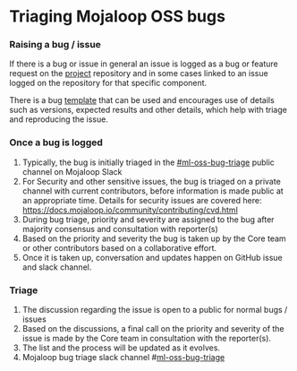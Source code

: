 # Triaging Mojaloop OSS bugs

### Raising a bug / issue

If there is a bug or issue in general an issue is logged as a bug or feature request on the [project](https://github.com/mojaloop/project/issues/new/choose) repository and in some cases linked to an issue logged on the repository for that specific component.

There is a bug [template](https://github.com/mojaloop/project/issues/new?assignees=&labels=bug&template=bug_report.md&title=) that can be used and encourages use of details such as versions, expected results and other details, which help with triage and reproducing the issue.

### Once a bug is logged

1. Typically, the bug is initially triaged in the [#ml-oss-bug-triage](https://mojaloop.slack.com/messages/CMCVBHPUH) public channel on Mojaloop Slack
2. For Security and other sensitive issues, the bug is triaged on a private channel with current contributors, before information is made public at an appropriate time. Details for security issues are covered here: https://docs.mojaloop.io/community/contributing/cvd.html
3. During bug triage, priority and severity are assigned to the bug after majority consensus and consultation with reporter(s)
4. Based on the priority and severity the bug is taken up by the Core team or other contributors based on a collaborative effort.
5. Once it is taken up, conversation and updates happen on GitHub issue and slack channel.

### Triage

1. The discussion regarding the issue is open to a public for normal bugs / issues
2. Based on the discussions, a final call on the priority and severity of the issue is made by the Core team in consultation with the reporter(s).
3. The list and the process will be updated as it evolves.
4. Mojaloop bug triage slack channel #[ml-oss-bug-triage](https://mojaloop.slack.com/archives/CMCVBHPUH)
